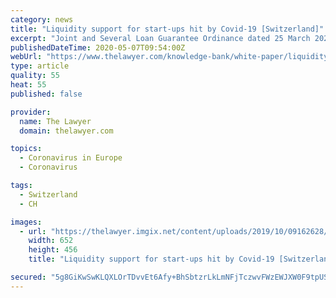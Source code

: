 ```yaml
---
category: news
title: "Liquidity support for start-ups hit by Covid-19 [Switzerland]"
excerpt: "Joint and Several Loan Guarantee Ordinance dated 25 March 2020 (“COVID-19 Guarantee Ordinance”), the Swiss Federal Council established a liquidity support scheme for small and mid-sized entities. Unfortunately,"
publishedDateTime: 2020-05-07T09:54:00Z
webUrl: "https://www.thelawyer.com/knowledge-bank/white-paper/liquidity-support-for-start-ups-hit-by-covid-19-switzerland/"
type: article
quality: 55
heat: 55
published: false

provider:
  name: The Lawyer
  domain: thelawyer.com

topics:
  - Coronavirus in Europe
  - Coronavirus

tags:
  - Switzerland
  - CH

images:
  - url: "https://thelawyer.imgix.net/content/uploads/2019/10/09162628/iStock-157772889.jpg?auto=compress%2Cformat&q=10&w=652&h=456"
    width: 652
    height: 456
    title: "Liquidity support for start-ups hit by Covid-19 [Switzerland]"

secured: "5g8GiKwSwKLQXLOrTDvvEt6Afy+BhSbtzrLkLmNFjTczwvFWzEWJXW0F9tpUSi3LOmc9n+A1UjvWhpwd015fDVUlNyeZ0XfAV97et6VdBNFGpS2tpwucb5hHbJEw6g2VNBD4UzjsdlFdQVVv//FPwAXQ8f4yztHIY1+PudN1vIrJkgTtcqHFn1lzpzIHFOIMCPDHFPRxVnIaMNZMPEB6h0jRuqWEU7HC0t5UYmiG4uI3LKC7SXhkpYY3sNkV/yo7NMWla8QJrtkXogiNb/6BbwViNQ7aAdOQVLi56h3xGBIPMnKRcA4ISIKBagy1kZWv6KLt+OfcukJVXb3mAGE5N393IjRk23SAqdCzUGSeyiX1VhOze/AX7dP6e4ghjjML2j2aB6BGRc+fL7YoTWbEcgoQ8iGEQ24jC1ytP2hgYCruqHrEoxoRycfXmjssFsdJhX8c5NyDp8dih/QGXx+KSCkmJ6xxi25xMcp+l42YH8c=;1XeZ47CR68cxxAj3+MwXxg=="
---
```



